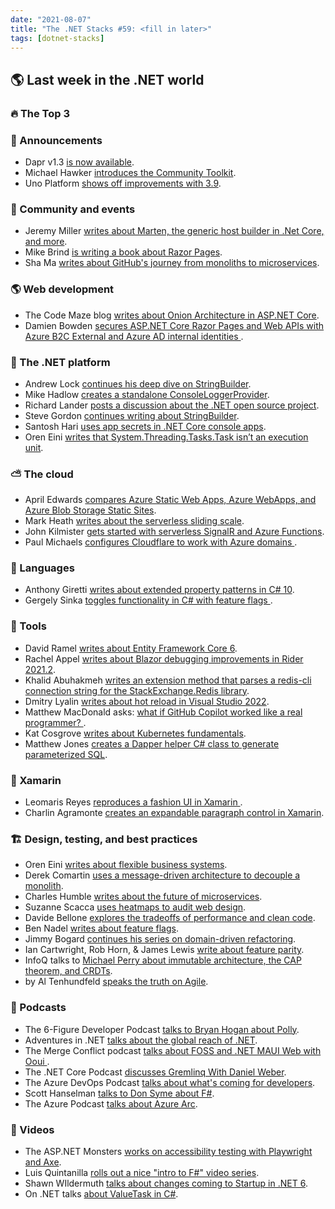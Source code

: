 ```yaml
---
date: "2021-08-07"
title: "The .NET Stacks #59: <fill in later>"
tags: [dotnet-stacks]
---
```


## 🌎 Last week in the .NET world

### 🔥 The Top 3

### 📢 Announcements

- Dapr v1.3 [is now available](https://blog.dapr.io/posts/2021/07/27/dapr-v1.3-is-now-available/).
- Michael Hawker [introduces the Community Toolkit](https://devblogs.microsoft.com/ifdef-windows/welcome-to-the-community-toolkit).
- Uno Platform [shows off improvements with 3.9](https://platform.uno/blog/uno-platform-3-9-net-6-mobile-vs-2022-winui-plus-xaml-trimming-for-50-wasm-aot-size-reduction/).

### 📅 Community and events

- Jeremy Miller [writes about Marten, the generic host builder in .Net Core, and more](https://jeremydmiller.com/2021/07/29/marten-the-generic-host-builder-in-net-core-and-why-this-could-be-the-golden-age-for-oss-in-net/).
- Mike Brind [is writing a book about Razor Pages](https://www.mikesdotnetting.com/article/356/i-am-writing-a-book-about-razor-pages).
- Sha Ma [writes about GitHub's journey from monoliths to microservices](https://www.infoq.com/articles/github-monolith-microservices/).

### 🌎 Web development

- The Code Maze blog [writes about Onion Architecture in ASP.NET Core](https://code-maze.com/onion-architecture-in-aspnetcore/).
- Damien Bowden [secures ASP.NET Core Razor Pages and Web APIs with Azure B2C External and Azure AD internal identities
](https://damienbod.com/2021/07/26/securing-asp-net-core-razor-pages-web-apis-with-azure-b2c-external-and-azure-ad-internal-identities/).

### 🥅 The .NET platform

- Andrew Lock [continues his deep dive on StringBuilder](https://andrewlock.net/a-deep-dive-on-stringbuilder-part-3-converting-chunks-to-a-string-with-tostring/).
- Mike Hadlow [creates a standalone ConsoleLoggerProvider](https://mikehadlow.com/posts/standalone-consoleloggerprovider/).
- Richard Lander [posts a discussion about the .NET open source project](https://devblogs.microsoft.com/dotnet/conversation-about-the-net-open-source-project).
- Steve Gordon [continues writing about StringBuilder](https://www.stevejgordon.co.uk/how-does-the-stringbuilder-work-in-net-part-3-how-appending-works-and-the-stringbuilder-expands).
- Santosh Hari [uses app secrets in .NET Core console apps](https://santoshhari.wordpress.com/2021/07/26/using-app-secrets-in-dotnetcore-console-applications/).
- Oren Eini [writes that System.Threading.Tasks.Task isn’t an execution unit](https://ayende.com/blog/194337-B/system-threading-tasks-task-isnt-an-execution-unit?Key=885fdaff-cc07-4ab1-adad-c278fe7de264).

### ⛅ The cloud

- April Edwards [compares Azure Static Web Apps, Azure WebApps, and Azure Blob Storage Static Sites](https://devblogs.microsoft.com/devops/comparing-azure-static-web-apps-vs-azure-webapps-vs-azure-blob-storage-static-sites).
- Mark Heath [writes about the serverless sliding scale](https://markheath.net/post/serverless-sliding-scale).
- John Kilmister [gets started with serverless SignalR and Azure Functions](https://www.blueboxes.co.uk/getting-started-with-serverless-signalr-and-azure-functions).
- Paul Michaels [configures Cloudflare to work with Azure domains
](https://www.pmichaels.net/2021/07/24/configure-cloudflare-to-work-with-your-azure-domain-registration/).

### 📔 Languages

- Anthony Giretti [writes about extended property patterns in C# 10](https://anthonygiretti.com/2021/07/27/introducing-c-10extended-property-patterns/).
- Gergely Sinka [toggles functionality in C# with feature flags
](https://developer.okta.com/blog/2021/07/28/toggle-feature-flags-csharp).

### 🔧 Tools

- David Ramel [writes about Entity Framework Core 6](https://visualstudiomagazine.com/articles/2021/07/28/efcore6-preview6.aspx).
- Rachel Appel [writes about Blazor debugging improvements in Rider 2021.2](https://blog.jetbrains.com/dotnet/2021/07/27/blazor-debugging-improvements-in-rider-2021-2/).
- Khalid Abuhakmeh [writes an extension method that parses a redis-cli connection string for the StackExchange.Redis library](https://khalidabuhakmeh.com/redis-cli-connection-uri-with-stackexchangeredis).
- Dmitry Lyalin [writes about hot reload in Visual Studio 2022](https://devblogs.microsoft.com/visualstudio/speed-up-your-dotnet-and-cplusplus-development-with-hot-reload-in-visual-studio-2022).
- Matthew MacDonald asks: [what if GitHub Copilot worked like a real programmer?
](https://medium.com/young-coder/what-if-github-copilot-worked-like-a-real-programmer-337581375aae).
- Kat Cosgrove [writes about Kubernetes fundamentals](https://www.pulumi.com/blog/kubernetes-fundamentals-part-one/).
- Matthew Jones [creates a Dapper helper C# class to generate parameterized SQL](https://exceptionnotfound.net/creating-a-dapper-helper-csharp-class-to-generate-parameterized-sql-inserts-and-updates/).

### 📱 Xamarin

- Leomaris Reyes [reproduces a fashion UI in Xamarin ](https://askxammy.com/replicating-fashion-ui-in-xamarin-forms/).
- Charlin Agramonte [creates an expandable paragraph control in Xamarin](https://xamgirl.com/expandable-paragraph-control-in-xamarin-forms/).

### 🏗 Design, testing, and best practices

- Oren Eini [writes about flexible business systems](https://ayende.com/blog/194274-B/responsibility-abdication-the-path-to-create-flexible-business-system?Key=f7efcebb-71e0-4050-868b-c8df437cd574).
- Derek Comartin [uses a message-driven architecture to decouple a monolith](https://codeopinion.com/message-driven-architecture-to-decouple-a-monolith/).
- Charles Humble [writes about the future of microservices](https://thenewstack.io/the-future-of-microservices-more-abstractions/).
- Suzanne Scacca [uses heatmaps to audit web design](https://www.telerik.com/blogs/tips-using-heatmaps-audit-web-design).
- Davide Bellone [explores the tradeoffs of performance and clean code](https://www.code4it.dev/blog/clean-code-vs-performance).
- Ben Nadel [writes about feature flags](https://www.bennadel.com/blog/4089-feature-flags-shift-the-balance-of-power-away-from-designers.htm).
- Jimmy Bogard [continues his series on domain-driven refactoring](https://jimmybogard.com/domain-driven-refactoring-extracting-domain-services/).
- Ian Cartwright, Rob Horn, & James Lewis [write about feature parity](https://martinfowler.com/articles/patterns-legacy-displacement/feature-parity.html).
- InfoQ talks to [Michael Perry about immutable architecture, the CAP theorem, and CRDTs](https://www.infoq.com/podcasts/michael-perry-crdts-art-of-immutable-architecture/).
- by Al Tenhundfeld [speaks the truth on Agile](https://www.simplethread.com/agile-at-20-the-failed-rebellion/).

### 🎤 Podcasts

- The 6-Figure Developer Podcast [talks to Bryan Hogan about Polly](https://6figuredev.com/podcast/episode-205-polly-with-bryan-hogan/).
- Adventures in .NET [talks about the global reach of .NET](https://devchat.tv/adventures-in-dotnet/global-reach-of-net-net-079/).
- The Merge Conflict podcast [talks about FOSS and .NET MAUI Web with Ooui
](https://www.mergeconflict.fm/264).
- The .NET Core Podcast [discusses Gremlinq With Daniel Weber](https://dotnetcore.show/episode-81-gremlinq-with-daniel-weber/).
- The Azure DevOps Podcast [talks about what's coming for developers](http://azuredevopspodcast.clear-measure.com/amanda-silver-on-whats-coming-for-developers-episode-151).
- Scott Hanselman [talks to Don Syme about F#](https://www.hanselminutes.com/799/learn-f-to-write-succinct-performant-and-correct-code-with-don-syme).
- The Azure Podcast [talks about Azure Arc](http://azpodcast.azurewebsites.net/post/Episode-387-Azure-Arc).

### 🎥 Videos

- The ASP.NET Monsters [works on accessibility testing with Playwright and Axe](https://www.youtube.com/watch?v=m2ouoDx8_wI).
- Luis Quintanilla [rolls out a nice "intro to F#" video series](https://www.youtube.com/watch?v=yGzu0iDuMNQ).
- Shawn WIldermuth [talks about changes coming to Startup in .NET 6](https://wildermuth.com/2021/07/25/Coding-Shorts-Coding-Shorts-Changes-to-Coming-to-Startup-in-NET-6).
- On .NET talks [about ValueTask in C#](https://channel9.msdn.com/Shows/On-NET/C-Language-Highlights-ValueTask).


